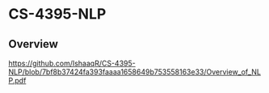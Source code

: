 # CS-4395-NLP

## Overview
https://github.com/IshaaqR/CS-4395-NLP/blob/7bf8b37424fa393faaaa1658649b753558163e33/Overview_of_NLP.pdf
